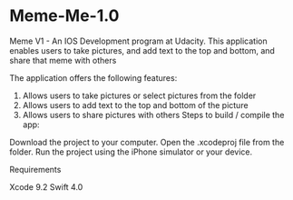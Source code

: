 # Meme-Me-1.0

Meme V1 - An IOS Development program at Udacity. This application enables users to take pictures, and add text to the top and bottom, and share that meme with others

The application offers the following features:

1.    Allows users to take pictures or select pictures from the folder
2.    Allows users to add text to the top and bottom of the picture
3.    Allows users to share pictures with others
Steps to build / compile the app:

Download the project to your computer.
Open the .xcodeproj file from the folder.
Run the project using the iPhone simulator or your device. 

Requirements

Xcode 9.2
Swift 4.0
